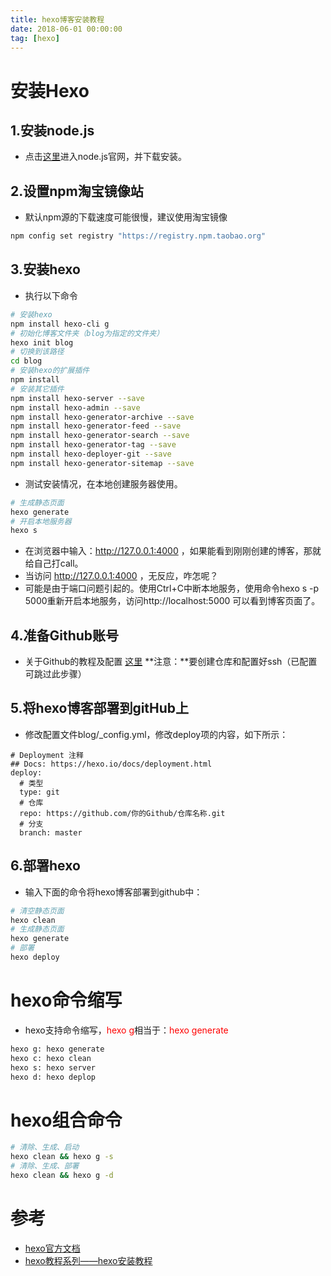 ```yaml
---
title: hexo博客安装教程
date: 2018-06-01 00:00:00
tag: [hexo]
---
```

# 安装Hexo
## 1.安装node.js
- 点击[这里](https://nodejs.org/en/)进入node.js官网，并下载安装。

## 2.设置npm淘宝镜像站
- 默认npm源的下载速度可能很慢，建议使用淘宝镜像

```bash
npm config set registry "https://registry.npm.taobao.org"
```
## 3.安装hexo
- 执行以下命令

```bash
# 安装hexo
npm install hexo-cli g
# 初始化博客文件夹（blog为指定的文件夹）
hexo init blog
# 切换到该路径
cd blog
# 安装hexo的扩展插件
npm install
# 安装其它插件
npm install hexo-server --save
npm install hexo-admin --save
npm install hexo-generator-archive --save
npm install hexo-generator-feed --save
npm install hexo-generator-search --save
npm install hexo-generator-tag --save
npm install hexo-deployer-git --save
npm install hexo-generator-sitemap --save
```
- 测试安装情况，在本地创建服务器使用。

```bash
# 生成静态页面
hexo generate
# 开启本地服务器
hexo s
```
- 在浏览器中输入：http://127.0.0.1:4000 ，如果能看到刚刚创建的博客，那就给自己打call。
- 当访问 http://127.0.0.1:4000 ，无反应，咋怎呢？
- 可能是由于端口问题引起的。使用Ctrl+C中断本地服务，使用命令hexo s -p 5000重新开启本地服务，访问http://localhost:5000 可以看到博客页面了。

## 4.准备Github账号
- 关于Github的教程及配置 [这里](https://blog.csdn.net/qazwsxpcm/article/details/68946736)
**注意：**要创建仓库和配置好ssh（已配置可跳过此步骤）

## 5.将hexo博客部署到gitHub上
- 修改配置文件blog/_config.yml，修改deploy项的内容，如下所示：

```
# Deployment 注释
## Docs: https://hexo.io/docs/deployment.html
deploy:
  # 类型
  type: git
  # 仓库
  repo: https://github.com/你的Github/仓库名称.git
  # 分支
  branch: master
```
## 6.部署hexo
- 输入下面的命令将hexo博客部署到github中：

```bash
# 清空静态页面
hexo clean
# 生成静态页面
hexo generate
# 部署 
hexo deploy
```
# hexo命令缩写
- hexo支持命令缩写，<font style="color:red">hexo g</font>相当于：<font style="color:red">hexo generate</font>

```bash
hexo g: hexo generate
hexo c: hexo clean
hexo s: hexo server
hexo d: hexo deplop
```
# hexo组合命令
```bash
# 清除、生成、启动
hexo clean && hexo g -s
# 清除、生成、部署
hexo clean && hexo g -d
```

# 参考
- [hexo官方文档](https://hexo.io/zh-cn/)
- [hexo教程系列——hexo安装教程](https://blog.csdn.net/xuezhisdc/article/details/53130328)